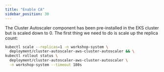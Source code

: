 ```yaml
---
title: "Enable CA"
sidebar_position: 30
---
```


The Cluster Autoscaler component has been pre-installed in the EKS cluster but is scaled down to 0. The first thing we need to do is scale up the replica count:

```bash timeout=240
kubectl scale --replicas=1 -n workshop-system \
  deployment/cluster-autoscaler-aws-cluster-autoscaler && \
kubectl rollout status \
  deployment/cluster-autoscaler-aws-cluster-autoscaler \
  -n workshop-system --timeout 180s
```